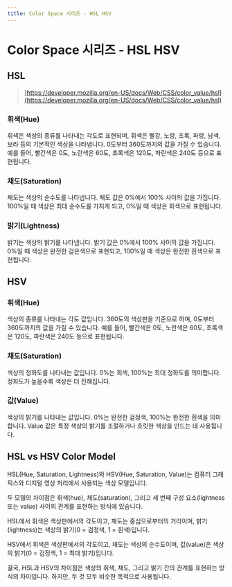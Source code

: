 ```yaml
---
title: Color Space 시리즈 - HSL HSV
---
```


# Color Space 시리즈 - HSL HSV
## HSL
> [https://developer.mozilla.org/en-US/docs/Web/CSS/color_value/hsl](https://developer.mozilla.org/en-US/docs/Web/CSS/color_value/hsl)

### 휘색(Hue)
휘색은 색상의 종류를 나타내는 각도로 표현되며, 휘색은 빨강, 노랑, 초록, 파랑, 남색, 보라 등의 기본적인 색상을 나타냅니다.
0도부터 360도까지의 값을 가질 수 있습니다. 예를 들어, 빨간색은 0도, 노란색은 60도, 초록색은 120도, 파란색은 240도 등으로 표현됩니다.

### 채도(Saturation)
채도는 색상의 순수도를 나타냅니다. 채도 값은 0%에서 100% 사이의 값을 가집니다. 100%일 때 색상은 최대 순수도를 가지게 되고, 0%일 때 색상은 회색으로 표현됩니다.

### 밝기(Lightness)
밝기는 색상의 밝기를 나타냅니다. 밝기 값은 0%에서 100% 사이의 값을 가집니다. 0%일 때 색상은 완전한 검은색으로 표현되고, 100%일 때 색상은 완전한 흰색으로 표현됩니다.

## HSV
### 휘색(Hue)
색상의 종류를 나타내는 각도 값입니다. 360도의 색상판을 기준으로 하며, 0도부터 360도까지의 값을 가질 수 있습니다. 예를 들어, 빨간색은 0도, 노란색은 60도, 초록색은 120도, 파란색은 240도 등으로 표현됩니다.

### 채도(Saturation)
색상의 정화도를 나타내는 값입니다. 0%는 회색, 100%는 최대 정화도를 의미합니다. 정화도가 높을수록 색상은 더 진해집니다.

### 값(Value)
색상의 밝기를 나타내는 값입니다. 0%는 완전한 검정색, 100%는 완전한 흰색을 의미합니다. Value 값은 특정 색상의 밝기를 조절하거나 흐릿한 색상을 만드는 데 사용됩니다.

## HSL vs HSV Color Model
HSL(Hue, Saturation, Lightness)와 HSV(Hue, Saturation, Value)는 컴퓨터 그래픽스와 디지털 영상 처리에서 사용되는 색상 모델입니다.

두 모델의 차이점은 휘색(hue), 채도(saturation), 그리고 세 번째 구성 요소(lightness 또는 value) 사이의 관계를 표현하는 방식에 있습니다.

HSL에서 휘색은 색상판에서의 각도이고, 채도는 중심으로부터의 거리이며, 밝기(lightness)는 색상의 밝기(0 = 검정색, 1 = 흰색)입니다.

HSV에서 휘색은 색상판에서의 각도이고, 채도는 색상의 순수도이며, 값(value)은 색상의 밝기(0 = 검정색, 1 = 최대 밝기)입니다.

결국, HSL과 HSV의 차이점은 색상의 휘색, 채도, 그리고 밝기 간의 관계를 표현하는 방식의 차이입니다. 하지만, 두 것 모두 비슷한 목적으로 사용됩니다.